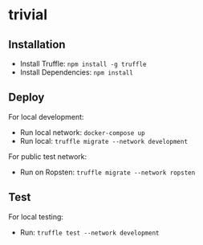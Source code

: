 # trivial

## Installation

- Install Truffle: `npm install -g truffle`
- Install Dependencies: `npm install`

## Deploy

For local development:

- Run local network: `docker-compose up`
- Run local: `truffle migrate --network development`

For public test network:

- Run on Ropsten: `truffle migrate --network ropsten`

## Test

For local testing:

- Run: `truffle test --network development`
